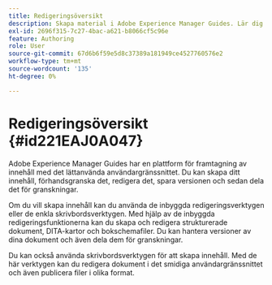 ```yaml
---
title: Redigeringsöversikt
description: Skapa material i Adobe Experience Manager Guides. Lär dig att skapa, förhandsgranska, redigera, spara versionen av dokumentet och dela för granskningar.
exl-id: 2696f315-7c27-4bac-a621-b8066cf5c96e
feature: Authoring
role: User
source-git-commit: 67d6b6f59e5d8c37389a181949ce4527760576e2
workflow-type: tm+mt
source-wordcount: '135'
ht-degree: 0%

---
```


# Redigeringsöversikt {#id221EAJ0A047}

Adobe Experience Manager Guides har en plattform för framtagning av innehåll med det lättanvända användargränssnittet. Du kan skapa ditt innehåll, förhandsgranska det, redigera det, spara versionen och sedan dela det för granskningar.

Om du vill skapa innehåll kan du använda de inbyggda redigeringsverktygen eller de enkla skrivbordsverktygen. Med hjälp av de inbyggda redigeringsfunktionerna kan du skapa och redigera strukturerade dokument, DITA-kartor och bokschemafiler. Du kan hantera versioner av dina dokument och även dela dem för granskningar.

Du kan också använda skrivbordsverktygen för att skapa innehåll. Med de här verktygen kan du redigera dokument i det smidiga användargränssnittet och även publicera filer i olika format.

